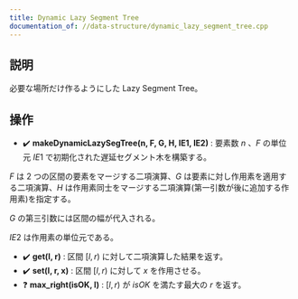 ```yaml
---
title: Dynamic Lazy Segment Tree
documentation_of: //data-structure/dynamic_lazy_segment_tree.cpp
---
```


## 説明
必要な場所だけ作るようにした Lazy Segment Tree。

## 操作
- :heavy_check_mark: **makeDynamicLazySegTree(n, F, G, H, IE1, IE2)** : 要素数 $n$ 、$F$ の単位元 $IE1$ で初期化された遅延セグメント木を構築する。

$F$ は $2$ つの区間の要素をマージする二項演算、$G$ は要素に対し作用素を適用する二項演算、$H$ は作用素同士をマージする二項演算(第一引数が後に追加する作用素)を指定する。

$G$ の第三引数には区間の幅が代入される。

$IE2$ は作用素の単位元である。

- :heavy_check_mark: **get(l, r)** : 区間 $[l,r)$ に対して二項演算した結果を返す。
- :heavy_check_mark: **set(l, r, x)** : 区間 $[l,r)$ に対して $x$ を作用させる。
- :question: **max_right(isOK, l)** : $[l,r)$ が $isOK$ を満たす最大の $r$ を返す。